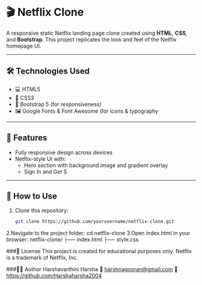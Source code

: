 # 🎬 Netflix Clone

A responsive static Netflix landing page clone created using **HTML**, **CSS**, and **Bootstrap**. This project replicates the look and feel of the Netflix homepage UI.

---

## 🛠 Technologies Used

- 💻 HTML5
- 🎨 CSS3
- 🧰 Bootstrap 5 (for responsiveness)
- 🖼️ Google Fonts & Font Awesome (for icons & typography

---

## 📂 Features

- Fully responsive design across devices
- Netflix-style UI with:
  - Hero section with background image and gradient overlay
  - Sign In and Get S
---

## 🚧 How to Use

1. Clone this repository:
   ```bash
   git clone https://github.com/yourusername/netflix-clone.git
2.Navigate to the project folder:
    cd netflix-clone
3.Open index.html in your browser:
    netflix-clone/
    ├── index.html
    ├── style.css


###📝 License
This project is created for educational purposes only.
Netflix is a trademark of Netflix, Inc.


###🙋‍♀️ Author
Harshavarthini Harsha
📧 harshnagooran@gmail.com
🔗 https://github.com/Harshaharsha2004
